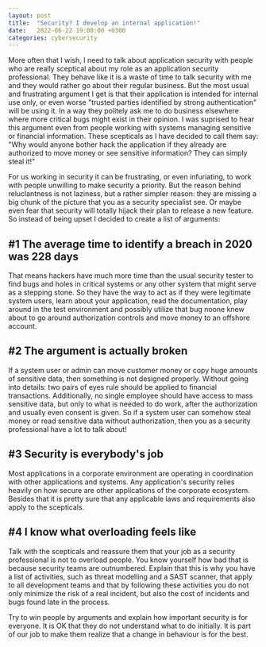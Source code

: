 ```yaml
---
layout: post
title:  "Security? I develop an internal application!"
date:   2022-06-22 19:00:00 +0300
categories: cybersecurity
---
```


More often that I wish, I need to talk about application security with people who are really sceptical about my role as an application security professional. They behave like it is a waste of time to talk security with me and they would rather go about their regular business. But the most usual and frustrating argument I get is that their application is intended for internal use only, or even worse "trusted parties identified by strong authentication" will be using it. In a way they politely ask me to do business elsewhere where more critical bugs might exist in their opinion. I was suprised to hear this argument even from people working with systems managing sensitive or financial information. These scepticals as I have decided to call them say: "Why would anyone bother hack the application if they already are authorized to move money or see sensitive information? They can simply steal it!"

For us working in security it can be frustrating, or even infuriating, to work with people unwilling to make security a priority. But the reason behind reluclantness is not laziness, but a rather simpler reason: they are missing a big chunk of the picture that you as a security specialist see. Or maybe even fear that security will totally hijack their plan to release a new feature. So instead of being upset I decided to create a list of arguments:


## #1 The average time to identify a breach in 2020 was 228 days

That means hackers have much more time than the usual security tester to find bugs and holes in critical systems or any other system that might serve as a stepping stone. So they have the way to act as if they were legitimate system users, learn about your application, read the documentation, play around in the test environment and possibly utilize that bug noone knew about to go around authorization controls and move money to an offshore account.


## #2 The argument is actually broken

If a system user or admin can move customer money or copy huge amounts of sensitive data, then something is not designed properly. Without going into details: two pairs of eyes rule should be applied to financial transactions. Additionally, no single employee should have access to mass sensitive data, but only to what is needed to do work, after the authorization and usually even consent is given. So if a system user can somehow steal money or read sensitive data without authorization, then you as a security professional have a lot to talk about!


## #3 Security is everybody's job

Most applications in a corporate environment are operating in coordination with other applications and systems. Any application's security relies heavily on how secure are other applications of the corporate ecosystem. Besides that it is pretty sure that any applicable laws and requirements also apply to the scepticals.


## #4 I know what overloading feels like

Talk with the scepticals and reassure them that your job as a security professional is not to overload people. You know yourself how bad that is because security teams are outnumbered. Explain that this is why you have a list of activities, such as threat modelling and a SAST scanner, that apply to all development teams and that by following these activities you do not only minimize the risk of a real incident, but also the cost of incidents and bugs found late in the process.

Try to win people by arguments and explain how important security is for everyone. It is OK that they do not understand what to do initially. It is part of our job to make them realize that a change in behaviour is for the best.